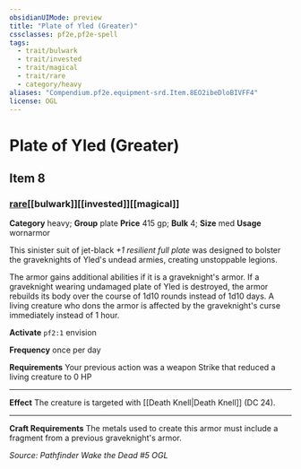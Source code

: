 ```yaml
---
obsidianUIMode: preview
title: "Plate of Yled (Greater)"
cssclasses: pf2e,pf2e-spell
tags:
  - trait/bulwark
  - trait/invested
  - trait/magical
  - trait/rare
  - category/heavy
aliases: "Compendium.pf2e.equipment-srd.Item.8EO2ibeDloBIVFF4"
license: OGL
---
```

# Plate of Yled (Greater)
## Item 8
### [rare](rare.md "Rare Rarity Trait")[[bulwark]][[invested]][[magical]]

**Category** heavy; **Group** plate
**Price** 415 gp; 
**Bulk** 4; **Size** med
**Usage** wornarmor

This sinister suit of jet-black _+1 resilient full plate_ was designed to bolster the graveknights of Yled's undead armies, creating unstoppable legions.

The armor gains additional abilities if it is a graveknight's armor. If a graveknight wearing undamaged plate of Yled is destroyed, the armor rebuilds its body over the course of 1d10 rounds instead of 1d10 days. A living creature who dons the armor is affected by the graveknight's curse immediately instead of 1 hour.

**Activate** `pf2:1` envision

**Frequency** once per day

**Requirements** Your previous action was a weapon Strike that reduced a living creature to 0 HP

* * *

**Effect** The creature is targeted with [[Death Knell|Death Knell]] (DC 24).

* * *

**Craft Requirements** The metals used to create this armor must include a fragment from a previous graveknight's armor.

*Source: Pathfinder Wake the Dead #5*
*OGL*